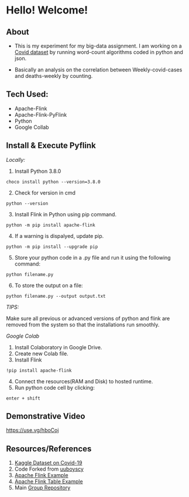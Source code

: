 # Hello! Welcome!

## About

* This is my experiment for my big-data assignment. I am working on a [Covid dataset](https://www.kaggle.com/codebreaker619/covid-19-dataset) by running word-count algorithms coded in python and json. 

* Basically an analysis on the correlation between Weekly-covid-cases and deaths-weekly by counting.

## Tech Used:

* Apache-Flink
* Apache-Flink-PyFlink
* Python
* Google Collab

## Install & Execute Pyflink

*Locally:*
1. Install Python 3.8.0 

```
choco install python --version=3.8.0
```
2. Check for version in cmd
```
python --version
```
3. Install Flink in Python using pip command.
```
python -m pip install apache-flink
```
4. If a warning is dispalyed, update pip.
```
python -m pip install --upgrade pip
```
5. Store your python code in a .py file and run it using the following command:
```
python filename.py
```
6. To store the output on a file:
```
python filename.py --output output.txt
```

*TIPS:*

 Make sure all previous or advanced versions of python and flink are removed from the system so that the installations run smoothly.

 *Google Colab*

 1. Install Colaboratory in Google Drive.
 1. Create new Colab file.
 1. Install Flink
 ```
 !pip install apache-flink
 ```
 4. Connect the resources(RAM and Disk) to hosted runtime.
 5. Run python code cell by clicking:
 ```
 enter + shift 
 ```

## Demonstrative Video

https://use.vg/hboCoj

## Resources/References

1. [Kaggle Dataset on Covid-19](https://www.kaggle.com/codebreaker619/covid-19-dataset)
1. Code Forked from [uuboyscy]()
1. [Apache Flink Example](https://ci.apache.org/projects/flink/flink-docs-release-1.0/apis/batch/python.html#example-program)
1. [Apache Flink Table Example](https://ci.apache.org/projects/flink/flink-docs-stable/dev/python/table_api_tutorial.html)
1. Main [Group Repository](https://github.com/annie0sc/big-data-covid-vaccine)
